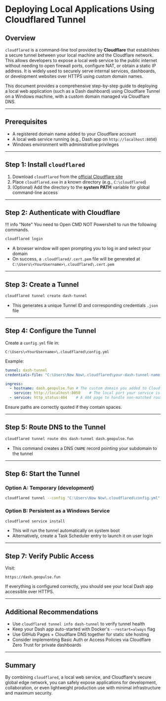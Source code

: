 # Deploying Local Applications Using Cloudflared Tunnel

## Overview

`cloudflared` is a command-line tool provided by **Cloudflare** that establishes a secure tunnel between your local machine and the Cloudflare network. This allows developers to expose a local web service to the public internet without needing to open firewall ports, configure NAT, or obtain a static IP address. It is widely used to securely serve internal services, dashboards, or development websites over HTTPS using custom domain names.

This document provides a comprehensive step-by-step guide to deploying a local web application (such as a Dash dashboard) using Cloudflare Tunnel on a Windows machine, with a custom domain managed via Cloudflare DNS.

---

## Prerequisites

* A registered domain name added to your Cloudflare account
* A local web service running (e.g., Dash app on `http://localhost:8050`)
* Windows environment with administrative privileges

---

## Step 1: Install `cloudflared`

1. Download `cloudflared` from the [official Cloudflare site](https://developers.cloudflare.com/cloudflare-one/connections/connect-apps/install-and-setup/installation/#windows)
2. Place `cloudflared.exe` in a known directory (e.g., `C:\cloudflared`)
3. (Optional) Add the directory to the **system PATH** variable for global command-line access

---

## Step 2: Authenticate with Cloudflare
!!! info "Note"
    You need to Open CMD NOT Powershell to run the following commands.


```bash
cloudflared login
```

* A browser window will open prompting you to log in and select your domain
* On success, a `.cloudflared/.cert.pem` file will be generated at `C:\Users\<YourUsername>\.cloudflared\.cert.pem`

---

## Step 3: Create a Tunnel

```bash
cloudflared tunnel create dash-tunnel
```

* This generates a unique Tunnel ID and corresponding credentials `.json` file

---

## Step 4: Configure the Tunnel

Create a `config.yml` file in:

```
C:\Users\<YourUsername>\.cloudflared\config.yml
```

Example:

```yaml
tunnel: dash-tunnel
credentials-file: "C:\Users\Now Now\.cloudflared\your-dash-tunnel-name.json" # The name you gave to the tunnel when you created it

ingress:
  - hostname: dash.geopulse.fun # The custom domain you added to Cloudflare
    service: http://localhost:8050    # The local port your service is running on
  - service: http_status:404    # A 404 page to handle non-matched routes

```

Ensure paths are correctly quoted if they contain spaces.

---

## Step 5: Route DNS to the Tunnel

```bash
cloudflared tunnel route dns dash-tunnel dash.geopulse.fun
```

* This command creates a DNS `CNAME` record pointing your subdomain to the tunnel

---

## Step 6: Start the Tunnel

### Option A: Temporary (development)

```bash
cloudflared tunnel --config "C:\Users\Now Now\.cloudflared\config.yml" run dash-tunnel
```

### Option B: Persistent as a Windows Service

```bash
cloudflared service install
```

* This will run the tunnel automatically on system boot
* Alternatively, create a Task Scheduler entry to launch it on user login

---

## Step 7: Verify Public Access

Visit:

```
https://dash.geopulse.fun
```

If everything is configured correctly, you should see your local Dash app accessible over HTTPS.

---

## Additional Recommendations

* Use `cloudflared tunnel info dash-tunnel` to verify tunnel health
* Keep your Dash app auto-started with Docker's `--restart=always` flag
* Use GitHub Pages + Cloudflare DNS together for static site hosting
* Consider implementing Basic Auth or Access Policies via Cloudflare Zero Trust for private dashboards

---

## Summary

By combining `cloudflared`, a local web service, and Cloudflare's secure global edge network, you can safely expose applications for development, collaboration, or even lightweight production use with minimal infrastructure and maximum security.
